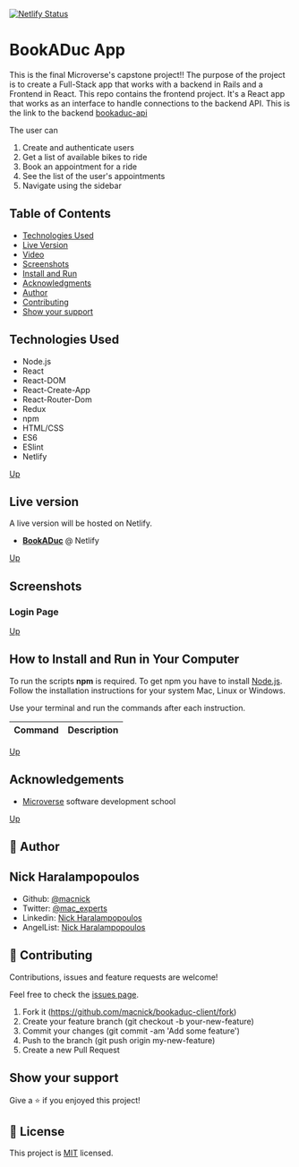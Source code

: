 [![Netlify Status](https://api.netlify.com/api/v1/badges/b10f836d-a357-40c6-ae15-e490e2d595d2/deploy-status)](https://app.netlify.com/sites/bookaduc/deploys)

# BookADuc App

This is the final Microverse's capstone project!! The purpose of the project is to create a Full-Stack app that works with a backend in Rails and a Frontend in React. This repo contains the frontend project. It's a React app that works as an interface to handle connections to the backend API. This is the link to the backend [bookaduc-api](https://github.com/macnick/bookaduc-api/tree/authentication)

The user can

1. Create and authenticate users
2. Get a list of available bikes to ride
3. Book an appointment for a ride
4. See the list of the user's appointments
5. Navigate using the sidebar

## Table of Contents

- [Technologies Used](#Technologies-Used)
- [Live Version](#Live-version)
- [Video](#Video)
- [Screenshots](#Screenshots)
- [Install and Run](#How-to-Install-and-Run-in-Your-Computer)
- [Acknowledgments](#Acknowledgments)
- [Author](#Author)
- [Contributing](#Contributing)
- [Show your support](#Show-your-support)

## Technologies Used

- Node.js
- React
- React-DOM
- React-Create-App
- React-Router-Dom
- Redux
- npm
- HTML/CSS
- ES6
- ESlint
- Netlify

[Up](#Table-of-Contents)

## Live version

A live version will be hosted on Netlify.

- [**BookADuc**](https://bookaduc.netlify.app) @ Netlify

[Up](#Table-of-Contents)

## Screenshots

### Login Page

[Up](#Table-of-Contents)

## How to Install and Run in Your Computer

To run the scripts **npm** is required. To get npm you have to install [Node.js](https://nodejs.org). Follow the installation instructions for your system Mac, Linux or Windows.

Use your terminal and run the commands after each instruction.

| Command | Description |
| ------- | ----------- |


[Up](#Table-of-Contents)

## Acknowledgements

- [Microverse](https://www.microverse.org) software development school

[Up](#Table-of-Contents)

## 👤 Author

## Nick Haralampopoulos

- Github: [@macnick](https://github.com/macnick)
- Twitter: [@mac_experts](https://twitter.com/mac_experts)
- Linkedin: [Nick Haralampopoulos](https://www.linkedin.com/in/nick-haralampopoulos/)
- AngelList: [Nick Haralampopoulos](https://angel.co/u/nick-haralampopoulos)

## 🤝 Contributing

Contributions, issues and feature requests are welcome!

Feel free to check the [issues page](https://github.com/macnick/bookaduc-client/issues).

1. Fork it (https://github.com/macnick/bookaduc-client/fork)
2. Create your feature branch (git checkout -b your-new-feature)
3. Commit your changes (git commit -am 'Add some feature')
4. Push to the branch (git push origin my-new-feature)
5. Create a new Pull Request

## Show your support

Give a ⭐️ if you enjoyed this project!

## 📝 License

This project is [MIT](lic.url) licensed.
